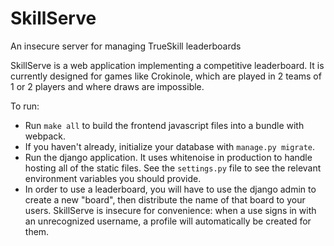 # SkillServe
An insecure server for managing TrueSkill leaderboards

SkillServe is a web application implementing a competitive leaderboard. It is currently designed for games like Crokinole, which are played in 2 teams of 1 or 2 players and where draws are impossible.

To run:

- Run `make all` to build the frontend javascript files into a bundle with webpack.
- If you haven't already, initialize your database with `manage.py migrate`.
- Run the django application. It uses whitenoise in production to handle hosting all of the static files. See the `settings.py` file to see the relevant environment variables you should provide.
- In order to use a leaderboard, you will have to use the django admin to create a new "board", then distribute the name of that board to your users. SkillServe is insecure for convenience: when a use signs in with an unrecognized username, a profile will automatically be created for them.
